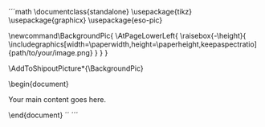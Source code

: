 ´´´math
\documentclass{standalone}
\usepackage{tikz}
\usepackage{graphicx}
\usepackage{eso-pic}

\newcommand\BackgroundPic{
    \AtPageLowerLeft{
        \raisebox{-\height}{
            \includegraphics[width=\paperwidth,height=\paperheight,keepaspectratio]{path/to/your/image.png}
        }
    }
}

\AddToShipoutPicture*{\BackgroundPic}

\begin{document}

Your main content goes here.

\end{document}
´´
´´´